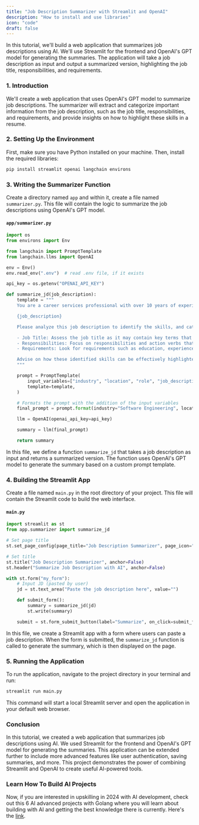 ```yaml
---
title: "Job Description Summarizer with Streamlit and OpenAI"
description: "How to install and use libraries"
icon: "code"
draft: false
---
```


In this tutorial, we'll build a web application that summarizes job descriptions using AI. We'll use Streamlit for the frontend and OpenAI's GPT model for generating the summaries. The application will take a job description as input and output a summarized version, highlighting the job title, responsibilities, and requirements.

### 1. Introduction

We'll create a web application that uses OpenAI's GPT model to summarize job descriptions. The summarizer will extract and categorize important information from the job description, such as the job title, responsibilities, and requirements, and provide insights on how to highlight these skills in a resume.

### 2. Setting Up the Environment

First, make sure you have Python installed on your machine. Then, install the required libraries:

```bash
pip install streamlit openai langchain environs
```

### 3. Writing the Summarizer Function

Create a directory named `app` and within it, create a file named `summarizer.py`. This file will contain the logic to summarize the job descriptions using OpenAI's GPT model.

#### `app/summarizer.py`

```python
import os
from environs import Env

from langchain import PromptTemplate
from langchain.llms import OpenAI

env = Env()
env.read_env(".env")  # read .env file, if it exists

api_key = os.getenv("OPENAI_API_KEY")

def summarize_jd(job_description):
    template = """
    You are a career services professional with over 10 years of experience in the {industry} primarily operating in the {location}. You are tasked with finding skills from a job description for the role of {role}. Here is the job description:

    {job_description}

    Please analyze this job description to identify the skills, and categorize them as follows:

    - Job Title: Assess the job title as it may contain key terms that should be mirrored in the resume.
    - Responsibilities: Focus on responsibilities and action verbs that align with the role.
    - Requirements: Look for requirements such as education, experience, and certifications.

    Advise on how these identified skills can be effectively highlighted in a resume to ensure it aligns well with the requirements of this role. Please avoid cliches and generic answers, focusing on unique and specific insights related to the provided job description.
    """

    prompt = PromptTemplate(
        input_variables=["industry", "location", "role", "job_description"],
        template=template,
    )

    # Formats the prompt with the addition of the input variables
    final_prompt = prompt.format(industry="Software Engineering", location="United States", role="Golang Engineer", job_description=job_description)

    llm = OpenAI(openai_api_key=api_key)

    summary = llm(final_prompt)

    return summary
```

In this file, we define a function `summarize_jd` that takes a job description as input and returns a summarized version. The function uses OpenAI's GPT model to generate the summary based on a custom prompt template.

### 4. Building the Streamlit App

Create a file named `main.py` in the root directory of your project. This file will contain the Streamlit code to build the web interface.

#### `main.py`

```python
import streamlit as st
from app.summarizer import summarize_jd

# Set page title
st.set_page_config(page_title="Job Description Summarizer", page_icon="📜", layout="wide")

# Set title
st.title("Job Description Summarizer", anchor=False)
st.header("Summarize Job Description with AI", anchor=False)

with st.form("my_form"):
    # Input JD (pasted by user)
    jd = st.text_area("Paste the job description here", value="")

    def submit_form():
        summary = summarize_jd(jd)
        st.write(summary)

    submit = st.form_submit_button(label="Summarize", on_click=submit_form)
```

In this file, we create a Streamlit app with a form where users can paste a job description. When the form is submitted, the `summarize_jd` function is called to generate the summary, which is then displayed on the page.

### 5. Running the Application

To run the application, navigate to the project directory in your terminal and run:

```bash
streamlit run main.py
```

This command will start a local Streamlit server and open the application in your default web browser.

### Conclusion

In this tutorial, we created a web application that summarizes job descriptions using AI. We used Streamlit for the frontend and OpenAI's GPT model for generating the summaries. This application can be extended further to include more advanced features like user authentication, saving summaries, and more. This project demonstrates the power of combining Streamlit and OpenAI to create useful AI-powered tools.

### Learn How To Build AI Projects

Now, if you are interested in upskilling in 2024 with AI development, check out this 6 AI advanced projects with Golang where you will learn about building with AI and getting the best knowledge there is currently. Here's the [link](https://akhilsharmatech.gumroad.com/l/zgxqq).
